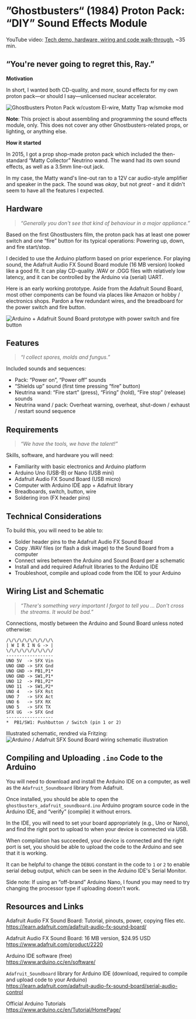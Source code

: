 ”Ghostbusters“ (1984) Proton Pack: “DIY” Sound Effects Module
=============================================================

YouTube video: [Tech demo, hardware, wiring and code walk-through](https://youtu.be/2IxWJWbTv5s), ~35 min.

## “You're never going to regret this, Ray.”
**Motivation**

In short, I wanted both CD-quality, and _more_, sound effects for my own proton pack—or should I say—unlicensed nuclear accelerator.

![Ghostbusters Proton Pack w/custom El-wire, Matty Trap w/smoke mod](images/ghostbusters_proton_pack_and_matty_trap.jpg)

**Note**: This project is about assembling and programming the sound effects module, only. This does not cover any other Ghostbusters-related props, or lighting, or anything else.

**How it started**

In 2015, I got a prop shop-made proton pack which included the then-standard “Matty Collector” Neutrino wand. The wand had its own sound effects, as well as a 3.5mm line-out jack.

In my case, the Matty wand's line-out ran to a 12V car audio-style amplifier and speaker in the pack. The sound was _okay_, but not _great_ - and it didn't seem to have all the features I expected.

## Hardware
> _“Generally you don't see that kind of behaviour in a major appliance.”_

Based on the first Ghostbusters film, the proton pack has at least one power switch and one “fire” button for its typical operations: Powering up, down, and fire start/stop.

I decided to use the Arduino platform based on prior experience. For playing sound, the Adafruit Audio FX Sound Board module (16 MB version) looked like a good fit. It can play CD-quality .WAV or .OGG files with relatively low latency, and it can be controlled by the Arduino via (serial) UART.

Here is an early working prototype. Aside from the Adafruit Sound Board, most other components can be found via places like Amazon or hobby / electronics shops. Pardon a few redundant wires, and the breadboard for the power switch and fire button.

![Arduino + Adafruit Sound Board prototype with power switch and fire button](images/arduino_adafruit_sound_board.jpg)

## Features
> _“I collect spores, molds and fungus.”_

Included sounds and sequences:
* Pack: “Power on”, “Power off” sounds
* “Shields up” sound (first time pressing “fire” button)
* Neutrina wand: “Fire start” (press), “Firing” (hold), “Fire stop” (release) sounds
* Neutrina wand / pack: Overheat warning, overheat, shut-down / exhaust / restart sound sequence

## Requirements
> _“We have the tools, we have the talent!”_

Skills, software, and hardware you will need:
* Familiarity with basic electronics and Arduino platform
* Arduino Uno (USB-B) or Nano (USB mini)
* Adafruit Audio FX Sound Board (USB micro)
* Computer with Arduino IDE app + Adafruit library
* Breadboards, switch, button, wire
* Soldering iron (FX header pins)

## Technical Considerations
To build this, you will need to be able to:
* Solder header pins to the Adafruit Audio FX Sound Board
* Copy .WAV files (or flash a disk image) to the Sound Board from a computer
* Connect wires between the Arduino and Sound Board per a schematic
* Install and add required Adafruit libraries to the Arduino IDE
* Troubleshoot, compile and upload code from the IDE to your Arduino

## Wiring List and Schematic
> _“There's something very important I forgot to tell you ... Don't cross the streams. It would be bad.”_

Connections, mostly between the Arduino and Sound Board unless noted otherwise:
```
/\/\/\/\/\/\/\/\/\
| W I R I N G -> |
\/\/\/\/\/\/\/\/\/
------------------
UNO 5V  -> SFX Vin
UNO GND -> SFX Gnd
UNO GND -> PB1,P1*
UNO GND -> SW1,P1*
UNO 12  -> PB1,P2*
UNO 11  -> SW1,P2*
UNO 4   -> SFX Rst
UNO 7   -> SFX Act
UNO 6   -> SFX RX
UNO 5   -> SFX TX
SFX UG  -> SFX Gnd
------------------
*  PB1/SW1: Pushbutton / Switch (pin 1 or 2)
```
Illustrated schematic, rendred via Fritzing:
![Arduino / Adafruit SFX Sound Board wiring schematic illustration](images/arduino_sound_board_wiring_schematic.png)

## Compiling and Uploading `.ino` Code to the Arduino
You will need to download and install the Arduino IDE on a computer, as well as the `Adafruit_Soundboard` library from Adafruit.

Once installed, you should be able to open the `ghostbusters_adafruit_soundboard.ino` Arduino program source code in the Arduino IDE, and “verify” (compile) it without errors.

In the IDE, you will need to set your board appropriately (e.g., Uno or Nano), and find the right port to upload to when your device is connected via USB.

When compilation has succeeded, your device is connected and the right port is set, you should be able to upload the code to the Arduino and see that it is working.

It can be helpful to change the `DEBUG` constant in the code to `1` or `2` to enable serial debug output, which can be seen in the Arduino IDE's Serial Monitor.

Side note: If using an “off-brand” Arduino Nano, I found you may need to try changing the processor type if uploading doesn't work.

## Resources and Links
Adafruit Audio FX Sound Board: Tutorial, pinouts, power, copying files etc.    
https://learn.adafruit.com/adafruit-audio-fx-sound-board/

Adafruit Audio FX Sound Board: 16 MB version, $24.95 USD  
https://www.adafruit.com/product/2220

Arduino IDE software (free)  
https://www.arduino.cc/en/software/

`Adafruit_Soundboard` library for Arduino IDE (download, required to compile and upload code to your Arduino)  
https://learn.adafruit.com/adafruit-audio-fx-sound-board/serial-audio-control

Official Arduino Tutorials  
https://www.arduino.cc/en/Tutorial/HomePage/